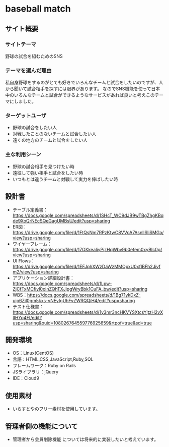 # baseball match

## サイト概要
### サイトテーマ
野球の試合を組むためのSNS

### テーマを選んだ理由
私自身野球をするのがとても好きでいろんなチームと試合をしたいのですが、人から聞いて試合相手を探すには限界があります。
なのでSNS機能を使って日本中のいろんなチームと試合ができるようなサービスがあれば良いと考えこのテーマにしました。

### ターゲットユーザ
- 野球の試合をしたい人
- 対戦したことのないチームと試合したい人
- 遠くの地方のチームと試合をしたい人

### 主な利用シーン
- 野球の試合相手を見つけたい時
- 遠征して強い相手と試合をしたい時
- いつもとは違うチームと対戦して実力を伸ばしたい時

## 設計書
- テーブル定義書：https://docs.google.com/spreadsheets/d/1SHcT_WC9dJB9wTBgZhgKBqde9XoQrNEcSQeGagUMBsU/edit?usp=sharing
- ER図：https://drive.google.com/file/d/1FtQsNm7RPzKtwC8VVoA7AsnllSliSMGa/view?usp=sharing
- ワイヤーフレーム：https://drive.google.com/file/d/17OXkeaIiyPjzHqWbv9b0efem0xyBIc0g/view?usp=sharing
- UI Flows：https://drive.google.com/file/d/1EFJphXWzDaWzMMOpxU0xfIBFh2Jiyfm2/view?usp=sharing
- アプリケーション詳細設計書：https://docs.google.com/spreadsheets/d/1Lpw-ZjCfTxMCfiyI0oinZQhTXJipgWryBbk1CuFA_bw/edit?usp=sharing
- WBS：https://docs.google.com/spreadsheets/d/1Bg71ykDxZ-ujp6Zil0gm5kxs-vNEyIgUhFvZWRQQiH4/edit?usp=sharing
- テスト仕様書：https://docs.google.com/spreadsheets/d/1y3mr3ncHKVYSXtcsYjtzH2vXlIHYq4FI/edit?usp=sharing&ouid=108026764559776925659&rtpof=true&sd=true

## 開発環境
- OS：Linux(CentOS)
- 言語：HTML,CSS,JavaScript,Ruby,SQL
- フレームワーク：Ruby on Rails
- JSライブラリ：jQuery
- IDE：Cloud9

## 使用素材
- いらすとやのフリー素材を使用しています。

## 管理者側の機能について
- 管理者から会員削除機能
については将来的に実装したいと考えています。